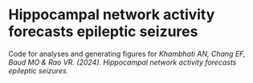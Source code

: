 # Hippocampal network activity forecasts epileptic seizures
Code for analyses and generating figures for _*Khambhati AN, Chang EF, Baud MO & Rao VR. (2024). Hippocampal network activity forecasts epileptic seizures.*_
